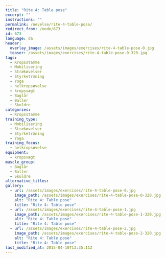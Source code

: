 ```yaml
---
title: "Rite 4: Table pose"
excerpt: ""
instructions: ""
permalink: /oevelse/rite-4-table-pose/
redirect_from: /node/673
id: 673
language: da
header:
  overlay_image: /assets/images/exercises/rite-4-table-pose-0.jpg
  teaser: /assets/images/exercises/rite-4-table-pose-0-320.jpg
tags:
  - Kropsstamme
  - Mobilisering
  - Strækøvelser
  - Styrketræning
  - Yoga
  - helkropsøvelse
  - kropsvægt
  - Baglår
  - Baller
  - Skuldre
categories:
  - Kropsstamme
training_type: 
  - Mobilisering
  - Strækøvelser
  - Styrketræning
  - Yoga
training_focus: 
  - helkropsøvelse
equipment:
  - kropsvægt
muscle_group:
  - Baglår
  - Baller
  - Skuldre
alternative_titles:
gallery:
  - url: /assets/images/exercises/rite-4-table-pose-0.jpg
    image_path: /assets/images/exercises/rite-4-table-pose-0-320.jpg
    alt: "Rite 4: Table pose"
    title: "Rite 4: Table pose"
  - url: /assets/images/exercises/rite-4-table-pose-1.jpg
    image_path: /assets/images/exercises/rite-4-table-pose-1-320.jpg
    alt: "Rite 4: Table pose"
    title: "Rite 4: Table pose"
  - url: /assets/images/exercises/rite-4-table-pose-2.jpg
    image_path: /assets/images/exercises/rite-4-table-pose-2-320.jpg
    alt: "Rite 4: Table pose"
    title: "Rite 4: Table pose"
last_modified_at: 2015-04-10T13:35:11Z
---
```



